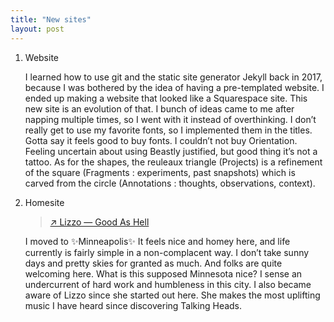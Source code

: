 ```yaml
---
title: "New sites"
layout: post
---
```


1. Website  

    I learned how to use git and the static site generator Jekyll back in 2017, because I was bothered by the idea of having a pre-templated website. I ended up making a website that looked like a Squarespace site. This new site is an evolution of that. I bunch of ideas came to me after napping multiple times, so I went with it instead of overthinking. I don’t really get to use my favorite fonts, so I implemented them in the titles. Gotta say it feels good to buy fonts. I couldn’t not buy Orientation. Feeling uncertain about using Beastly justified, but good thing it’s not a tattoo. As for the shapes, the reuleaux triangle (Projects) is a refinement of the square (Fragments : experiments, past snapshots) which is carved from the circle (Annotations : thoughts, observations, context).

2. Homesite  

    > [↗ Lizzo — Good As Hell](https://youtu.be/SmbmeOgWsqE)

    I moved to ✨Minneapolis✨ It feels nice and homey here, and life currently is fairly simple in a non-complacent way. I don’t take sunny days and pretty skies for granted as much. And folks are quite welcoming here. What is this supposed Minnesota nice? I sense an undercurrent of hard work and humbleness in this city. I also became aware of Lizzo since she started out here. She makes the most uplifting music I have heard since discovering Talking Heads.
